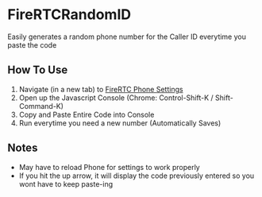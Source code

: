 # FireRTCRandomID
Easily generates a random phone number for the Caller ID everytime you paste the code

## How To Use
1. Navigate (in a new tab) to [FireRTC Phone Settings](https://phone.firertc.com/settings)
2. Open up the Javascript Console (Chrome: Control-Shift-K / Shift-Command-K)
3. Copy and Paste Entire Code into Console
4. Run everytime you need a new number (Automatically Saves)

## Notes
* May have to reload Phone for settings to work properly
* If you hit the up arrow, it will display the code previously entered so you wont have to keep paste-ing
